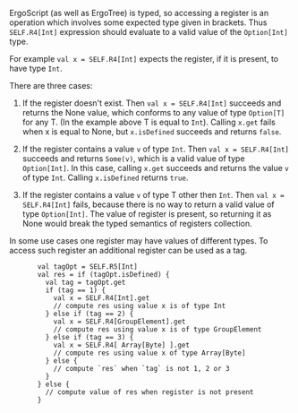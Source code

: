 ErgoScript (as well as ErgoTree) is typed, so accessing a register is an operation which involves some expected type given in brackets. Thus `SELF.R4[Int]` expression should evaluate to a valid value of the `Option[Int]` type.
    
For example `val x = SELF.R4[Int]` expects the register, if it is present, to have type `Int`. 

There are three cases:
   1) If the register doesn't exist. Then `val x = SELF.R4[Int]` succeeds and returns the None value, which conforms to any value of type `Option[T]` for any T. (In the example above T is equal to `Int`). Calling `x.get` fails when x is equal to None, but `x.isDefined` succeeds and returns `false`.

   2) If the register contains a value `v` of type `Int`. Then `val x = SELF.R4[Int]` succeeds and returns `Some(v)`, which is a valid value of type `Option[Int]`. In this case, calling `x.get` succeeds and returns the value `v` of type `Int`. Calling `x.isDefined` returns `true`.

   3) If the register contains a value `v` of type T other then `Int`. Then `val x = SELF.R4[Int]` fails, because there is no way to return a valid value of type `Option[Int]`. The value of register is present, so returning it as None would break the typed semantics of registers collection.
    
 In some use cases one register may have values of different types. To access such register an additional register can be used as a tag.
```
       val tagOpt = SELF.R5[Int]
       val res = if (tagOpt.isDefined) {
         val tag = tagOpt.get
         if (tag == 1) {
           val x = SELF.R4[Int].get
           // compute res using value x is of type Int
         } else if (tag == 2) {
           val x = SELF.R4[GroupElement].get
           // compute res using value x is of type GroupElement
         } else if (tag == 3) {
           val x = SELF.R4[ Array[Byte] ].get
           // compute res using value x of type Array[Byte]
         } else {
           // compute `res` when `tag` is not 1, 2 or 3
         }
       } else {
         // compute value of res when register is not present
       }
```